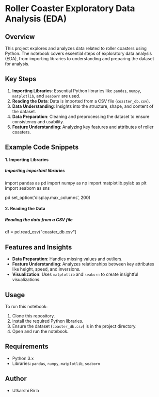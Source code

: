 # Roller Coaster Exploratory Data Analysis (EDA)

## Overview

This project explores and analyzes data related to roller coasters using Python. The notebook covers essential steps of exploratory data analysis (EDA), from importing libraries to understanding and preparing the dataset for analysis.

## Key Steps

1. **Importing Libraries**: Essential Python libraries like `pandas`, `numpy`, `matplotlib`, and `seaborn` are used.
2. **Reading the Data**: Data is imported from a CSV file (`coaster_db.csv`).
3. **Data Understanding**: Insights into the structure, shape, and content of the dataset.
4. **Data Preparation**: Cleaning and preprocessing the dataset to ensure consistency and usability.
5. **Feature Understanding**: Analyzing key features and attributes of roller coasters.

## Example Code Snippets

#### 1. Importing Libraries

##### Importing important libraries
import pandas as pd
import numpy as np
import matplotlib.pylab as plt
import seaborn as sns

pd.set_option('display.max_columns', 200)


#### 2. Reading the Data

##### Reading the data from a CSV file
df = pd.read_csv("coaster_db.csv")


## Features and Insights

- **Data Preparation**: Handles missing values and outliers.
- **Feature Understanding**: Analyzes relationships between key attributes like height, speed, and inversions.
- **Visualization**: Uses `matplotlib` and `seaborn` to create insightful visualizations.

## Usage

To run this notebook:
1. Clone this repository.
2. Install the required Python libraries.
3. Ensure the dataset (`coaster_db.csv`) is in the project directory.
4. Open and run the notebook.

## Requirements

- Python 3.x
- Libraries: `pandas`, `numpy`, `matplotlib`, `seaborn`

## Author
- Utkarshi Birla
